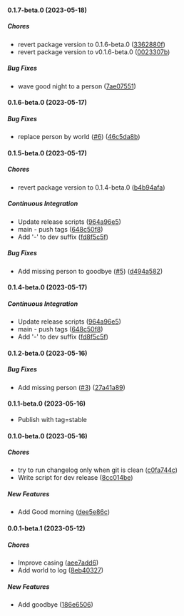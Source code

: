 #### 0.1.7-beta.0 (2023-05-18)

##### Chores

*  revert package version to 0.1.6-beta.0 ([3362880f](https://github.com/remoteoss/test-pkg-npm/commit/3362880fd2b8d24e151f2f845ae9fcf36e10acb4))
*  revert package version to v0.1.6-beta.0 ([0023307b](https://github.com/remoteoss/test-pkg-npm/commit/0023307bef6870385da02bd38ba151edbd19b8a4))

##### Bug Fixes

*  wave good night to a person ([7ae07551](https://github.com/remoteoss/test-pkg-npm/commit/7ae07551b6490a05e94ed37a16b2643f7872b759))

#### 0.1.6-beta.0 (2023-05-17)

##### Bug Fixes

- replace person by world ([#6](https://github.com/remoteoss/test-pkg-npm/pull/6)) ([46c5da8b](https://github.com/remoteoss/test-pkg-npm/commit/46c5da8b0663c3799146f8bfe63c30a778f4466d))

#### 0.1.5-beta.0 (2023-05-17)

##### Chores

- revert package version to 0.1.4-beta.0 ([b4b94afa](https://github.com/remoteoss/test-pkg-npm/commit/b4b94afab3a93fea3454b215e579df24ba8240bd))

##### Continuous Integration

- Update release scripts ([964a96e5](https://github.com/remoteoss/test-pkg-npm/commit/964a96e5f885aedba36891f2fad41c3f47cb6ba3))
- main - push tags ([648c50f8](https://github.com/remoteoss/test-pkg-npm/commit/648c50f8abe13623124e258324aaf26dcb572aef))
- Add '-' to dev suffix ([fd8f5c5f](https://github.com/remoteoss/test-pkg-npm/commit/fd8f5c5fafc4090ea118bedc008d370b5c234328))

##### Bug Fixes

- Add missing person to goodbye ([#5](https://github.com/remoteoss/test-pkg-npm/pull/5)) ([d494a582](https://github.com/remoteoss/test-pkg-npm/commit/d494a5820da541e491bff2b728eefaeaf29425af))

#### 0.1.4-beta.0 (2023-05-17)

##### Continuous Integration

- Update release scripts ([964a96e5](https://github.com/remoteoss/test-pkg-npm/commit/964a96e5f885aedba36891f2fad41c3f47cb6ba3))
- main - push tags ([648c50f8](https://github.com/remoteoss/test-pkg-npm/commit/648c50f8abe13623124e258324aaf26dcb572aef))
- Add '-' to dev suffix ([fd8f5c5f](https://github.com/remoteoss/test-pkg-npm/commit/fd8f5c5fafc4090ea118bedc008d370b5c234328))

#### 0.1.2-beta.0 (2023-05-16)

##### Bug Fixes

- Add missing person ([#3](https://github.com/remoteoss/test-pkg-npm/pull/3)) ([27a41a89](https://github.com/remoteoss/test-pkg-npm/commit/27a41a89d7853cdda1665692aa51ae59e8751a85))

#### 0.1.1-beta.0 (2023-05-16)

- Publish with tag=stable

#### 0.1.0-beta.0 (2023-05-16)

##### Chores

- try to run changelog only when git is clean ([c0fa744c](https://github.com/remoteoss/test-pkg-npm/commit/c0fa744c3f226ee94fea7cf5431b1c23ecd4a24b))
- Write script for dev release ([8cc014be](https://github.com/remoteoss/test-pkg-npm/commit/8cc014bec9722c1bae024a62a56e0a5ed96cb2e6))

##### New Features

- Add Good morning ([dee5e86c](https://github.com/remoteoss/test-pkg-npm/commit/dee5e86ca448354d935a77fcd44ec42c4d10a225))

#### 0.0.1-beta.1 (2023-05-12)

##### Chores

- Improve casing ([aee7add6](https://github.com/remoteoss/test-pkg-npm/commit/aee7add6125fc3e615164a3daca6505bb60c594c))
- Add world to log ([8eb40327](https://github.com/remoteoss/test-pkg-npm/commit/8eb403271352efd3e4670379075614adfea4d63a))

##### New Features

- Add goodbye ([186e6506](https://github.com/remoteoss/test-pkg-npm/commit/186e6506e5320272563a96b492a82101b508c0fb))
